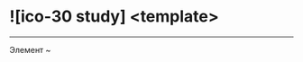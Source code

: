 # ![ico-30 study] &lt;template>

_____________________________________________________________________________

Элемент ~<template>~ предназначен для хранения шаблона разметки

![ico-20 warn] **Он не отображается на странице**

![ico-20 warn] **Он парсится браузером, поэтому должен содержать только валидный код разметки**

____________________________________________________________________________

## ![ico-25 icon] DocumentFragment

это фрагмент документа, у которого нет родителя в дереве DOM

DocumentFragment содержит DOM-элементы ( nodes ), как и объект ~document~

Но поскольку фрагмент документа не является частью структуры DOM, он не отображается на странице

Это шаблон разметки, который при необходимости может быть вставлен в нужное время в нужном месте

________________________________________________________________________________

### ![ico-25 cap] Пример 1

^^Откроем вкладку _Elements_ инструментов разработчика и вставим в элемент ~body~ следующий код разметки:^^

~~~html
<body>
    <template id="sample">
        <h3>Template header</h3>
        <p>Template text</p>
    </template>
</body>
~~~

^^При этом на странице ничего не появится, а вот во вкладке  **Elements**  мы увидим следующую картинку^^

~~~html
▼ <template id="sample">
  ▼ #document-fragment
     <h3>Template header</h3>
     <p>Template text</p>
  </template>
~~~

________________________________________________________________________________

## ![ico-25 icon] content

Свойство  _**~content~**_  элемента  ~template~  содержит код разметки, находящийся  в контейнере ~<template>...</template>~


### ![ico-25 cap] Пример 2

**Шаблон разметки**

~~~html
<template id="svg">
    <svg width="400" height="400">
        <circle cx="200" cy="200"
                r="100"
                fill="transparent"
                stroke="red"
                style="stroke-width:5">
        </circle>
    </svg>
</template>
~~~

^^Выведем в консоль свойство ~content~^^

**content**

~~~javascript
const circle = document.querySelector('#svg')
console.dir(circle.content)
~~~

^^^[Результат]

~~~console
▼ #document-fragment
    baseURI: "about:blank"
    childElementCount: 2
  ► childNodes: NodeList(5) [text, h3, text, p, text]
  ► children: HTMLCollection(2) [h3, p]
  ► firstChild: text
  ► firstElementChild: h3
    isConnected: false
  ► lastChild: text
  ► lastElementChild: p
    nextSibling: null
    nodeName: "#document-fragment"
    nodeType: 11
    nodeValue: null
  ► ownerDocument: document
    parentElement: null
    parentNode: null
    previousSibling: null
    textContent: "↵        Template header↵        Template text↵    "
  ► __proto__: DocumentFragment
~~~

^^^

## ![ico-25 icon] Вставка в DOM

^^Если выполнить код:^^

~~~javascript
document.body.appendChild(circle.content)
~~~

^^то после вставки в DOM содержимого шаблона контейнер  ~<template id="svg"></template>~  будет пустым^^

^^Можно проверить это:^^

~~~javascript
console.dir(circle.content)
~~~

^^Свойство  **~childNodes~**  будет  **_~NodeList [ ]~_** (пустая коллекция узлов)^^

^^Свойство  **~children~**  будет  **_~HTMLCollection [ ]~_** (пустая коллекция элементов)^^

![ico-20 warn] Для многоразового использования шаблона разметки нужно использовать метод ~cloneNode (true)~

~~~javascript
document.body.appendChild(circle.content.cloneNode(true))
~~~

![ico-20 warn] ~true~ указывает на глубокое копирование, т.е. всех подузлов дерева

_________________________________________________________________

### ![ico-25 cap] Пример 3

**Шаблон разметки**

~~~html
<template id="sample">
    <style>
        svg { border: dotted 1px; }
        circle { stroke-width:5; }
    </style>
    <svg width="400" height="400" id="svg">
        <circle cx="200" cy="200" r="100"
                id="circle"
                fill="transparent"
                stroke="red">
        </circle>
    </svg>
</template>
~~~

**Класс**

~~~javascript
class CanvasElement extends HTMLElement {
  constructor () {
    super()
    const shadow = this.attachShadow({ mode: 'open' })
    var sample = document.querySelector('#sample')
    shadow.appendChild(sample.content)
  }
}
customElements.define('canvas-element', CanvasElement)
~~~

**Вставка на страницу**

~~~html
<canvas-element></canvas-element>
~~~

_______________________________________________________________________

### ![ico-25 cap] Пример 4

^^Теперь давайте все сделаем на чистом JS:^^

~~~~js
const template = document.body
  .appendChild(document.createElement('template'))

template.innerHTML = `
    <style>
        .red { color: red; }
        .div { width: 100px; height: 50px; border: solid 1px green; }
    </style>
    <div class="div"></div>
    <p class="red">Hello!</p>
`

customElements.define('sample-element', class extends HTMLElement {
  constructor() {
    super()
    const shadowRoot = this.attachShadow({ mode: 'open' })
      .appendChild(template.content.cloneNode(true))
  }
})
~~~~

^^Теперь вы можете сколько угодно раз вставить на страницу:^^

~~~javascript
document.body
  .appendChild(document.createElement('sample-element'))
~~~

^^Жутко удобно, правда ?^^ ![wink-25]
